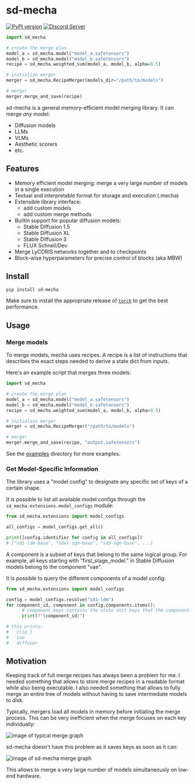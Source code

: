 # sd-mecha

[![PyPI version](https://badge.fury.io/py/sd-mecha.svg)](https://badge.fury.io/py/sd-mecha)
[![Discord Server](https://dcbadge.vercel.app/api/server/2EPaw6fxxm?style=flat)](https://discord.gg/invite/2EPaw6fxxm)

```python
import sd_mecha

# create the merge plan
model_a = sd_mecha.model("model_a.safetensors")
model_b = sd_mecha.model("model_b.safetensors")
recipe = sd_mecha.weighted_sum(model_a, model_b, alpha=0.5)

# initialize merger
merger = sd_mecha.RecipeMerger(models_dir="/path/to/models")

# merge!
merger.merge_and_save(recipe)
```

sd-mecha is a general memory-efficient model merging library. It can merge *any* model:
- Diffusion models
- LLMs
- VLMs
- Aesthetic scorers
- etc.

## Features

- Memory efficient model merging: merge a very large number of models in a single execution
- Textual and interpretable format for storage and execution (.mecha)
- Extensible library interface:
  - add custom models
  - add custom merge methods
- Builtin support for popular diffusion models:
  - Stable Diffusion 1.5
  - Stable Diffusion XL
  - Stable Diffusion 3
  - FLUX Schnell/Dev
- Merge LyCORIS networks together and to checkpoints
- Block-wise hyperparameters for precise control of blocks (aka MBW)

## Install

```commandline
pip install sd-mecha
```

Make sure to install the appropriate release of [`torch`](https://pytorch.org/get-started/locally/) to get the best performance.

## Usage

### Merge models

To merge models, mecha uses recipes.
A recipe is a list of instructions that describes the exact steps needed to derive a state dict from inputs.

Here's an example script that merges three models:

```python
import sd_mecha

# create the merge plan
model_a = sd_mecha.model("model_a.safetensors")
model_b = sd_mecha.model("model_b.safetensors")
recipe = sd_mecha.weighted_sum(model_a, model_b, alpha=0.5)

# initialize merger
merger = sd_mecha.RecipeMerger("/path/to/models")

# merge!
merger.merge_and_save(recipe, "output.safetensors")
```

See the [examples](/examples) directory for more examples.

### Get Model-Specific Information

The library uses a "model config" to designate any specific set of keys of a certain shape.

It is possible to list all available model configs through the `sd_mecha.extensions.model_configs` module:

```python
from sd_mecha.extensions import model_configs

all_configs = model_configs.get_all()

print([config.identifier for config in all_configs])
# ["sd1-ldm-base", "sdxl-sgm-base", "sd3-sgm-base", ...]
```

A component is a subset of keys that belong to the same logical group.
For example, all keys starting with "first_stage_model." in Stable Diffusion models belong to the component "vae".

It is possible to query the different components of a model config:

```python
from sd_mecha.extensions import model_configs

config = model_configs.resolve("sd1-ldm")
for component_id, component in config.components.items():
      # component.keys contains the state dict keys that the component owns
      print(f"{component_id}")

# this prints:
#   clip_l
#   vae
#   diffuser
```

## Motivation

Keeping track of full merge recipes has always been a problem for me.
I needed something that allows to store merge recipes in a readable format while also being executable.
I also needed something that allows to fully merge an entire tree of models without having to save intermediate models to disk.

Typically, mergers load all models in memory before initiating the merge process.
This can be very inefficient when the merge focuses on each key individually:

![image of typical merge graph](/media/memory-gone.PNG)

sd-mecha doesn't have this problem as it saves keys as soon as it can:

![image of sd-mecha merge graph](/media/did-you-see-something.PNG)

This allows to merge a very large number of models simultaneously on low-end hardware.
